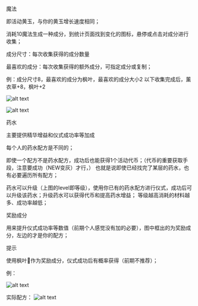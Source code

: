 魔法

即活动黄玉，与你的黄玉增长速度相同；

消耗10魔法生成一种成分，到统计页面找到变化的图标，悬停或点击对成分进行收集；

成分尺寸：每次收集获得的成分数量

最喜欢的成分：每次收集获得的额外成分，可指定成分或复制；

例：成分尺寸8，最喜欢的成分为枫叶，最喜欢的成分大小2
以下收集完成后，薰衣草+8，枫叶+2

![alt text](../../public/img/event/nighthunt/成分收集前.png)

![alt text](../../public/img/event/nighthunt/成分收集后.png)

药水

主要提供精华增益和仪式成功率等加成

每个人的药水配方是不同的；



即使一个配方不是药水配方，成功后也能获得1个活动代币；（代币的重要获取手段，注意要成功（NEW变灰）才行，）
也就是说即使已经找完了某层的药水，也有必要遍历所有配方；

药水可以升级（上图的level即等级），使用你已有的药水配方进行仪式，成功后可以升级该药水；升级药水可以获得代币和提高药水增益；
等级越高消耗的材料越多、成功率越低；



奖励成分

用来提升仪式成功率等数值（前期个人感觉没有加的必要），图中框出的为奖励成分，左边的才是你的配方；



提示

使用枫叶🍁作为奖励成分，仪式成功后有概率获得（前期不推荐）；

例：

![alt text](../../public/img/event/nighthunt/夜间狩猎hint.png)

实际配方：
![alt text](../../public/img/event/nighthunt/完成hint1.png)

